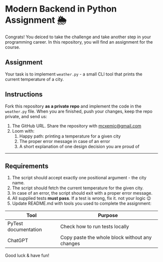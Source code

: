 # Modern Backend in Python Assignment 🌦️

Congrats! You deiced to take the challenge and take another step in your programming career. In this repository, you will find an assignment for the course.

## Assignment

Your task is to implement `weather.py` - a small CLI tool that prints the current temperature of a city.

## Instructions

Fork this repository **as a private repo** and implement the code in the `weather.py` file. When you are finished, push your changes, keep the repo private, and send us:

1. The GitHub URL. Share the repository with mcxemic@gmail.com
2. Loom with:
   1. Happy path: printing a temperature for a given city
   2. The proper error message in case of an error
   3. A short explanation of one design decision you are proud of

---

## Requirements

1. The script should accept exactly one positional argument - the city name.
2. The script should fetch the current temperature for the given city.
3. In case of an error, the script should exit with a proper error message.
4. All supplied tests **must pass**. If a test is wrong, fix it. not your logic 😉
5. Update README.md with tools you used to complete the assignment:

Tool | Purpose
--- | ---
PyTest documentation | Check how to run tests locally
ChatGPT | Copy paste the whole block without any changes

Good luck & have fun!
